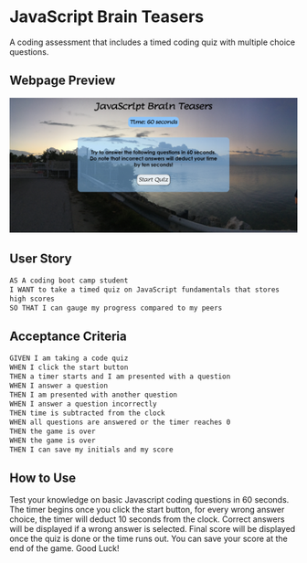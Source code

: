# JavaScript Brain Teasers
A coding assessment that includes a timed coding quiz with multiple choice questions. 

## Webpage Preview
![Screenshot](Assets/Images/Screenshot_2023-08-09_14-49-44.png)

## User Story

```
AS A coding boot camp student
I WANT to take a timed quiz on JavaScript fundamentals that stores high scores
SO THAT I can gauge my progress compared to my peers
```

## Acceptance Criteria

```
GIVEN I am taking a code quiz
WHEN I click the start button
THEN a timer starts and I am presented with a question
WHEN I answer a question
THEN I am presented with another question
WHEN I answer a question incorrectly
THEN time is subtracted from the clock
WHEN all questions are answered or the timer reaches 0
THEN the game is over
WHEN the game is over
THEN I can save my initials and my score
```

## How to Use

Test your knowledge on basic Javascript coding questions in 60 seconds. 
The timer begins once you click the start button, for every wrong answer choice, the timer will deduct 10 seconds from the clock. 
Correct answers will be displayed if a wrong answer is selected. 
Final score will be displayed once the quiz is done or the time runs out. 
You can save your score at the end of the game. 
Good Luck!

